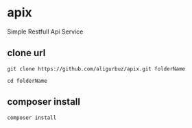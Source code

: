 # apix
Simple Restfull Api Service

## clone url

```
git clone https://github.com/aligurbuz/apix.git folderName

cd folderName

```

## composer install

```
composer install

```
